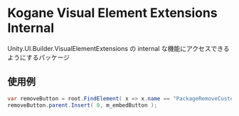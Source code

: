 # Kogane Visual Element Extensions Internal

Unity.UI.Builder.VisualElementExtensions の internal な機能にアクセスできるようにするパッケージ

## 使用例

```csharp
var removeButton = root.FindElement( x => x.name == "PackageRemoveCustomButton" );
removeButton.parent.Insert( 0, m_embedButton );
```
